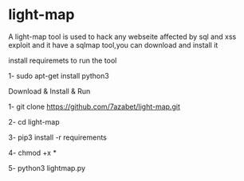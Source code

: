# light-map
A light-map tool is used to hack any webseite affected by sql and xss exploit and it have a sqlmap tool,you can download and install it

install requiremets to run the tool

1- sudo apt-get install python3 

Download & Install & Run

1- git clone https://github.com/7azabet/light-map.git

2- cd light-map

3- pip3 install -r requirements

4- chmod +x *

5- python3 lightmap.py


